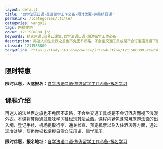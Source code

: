 ```yaml
---
layout: default
title: '自学法语口语·旅游留学工作必备-限时优惠-网易精品课'
permalink: /:categories/:title/
categories: wangyi2
tags: 网易提供
cover: 1211588809.jpg
keywords: 精选网课,网易云课堂,自学法语口语·旅游留学工作必备
description: 再迷人的法兰西之旅也不免因不识路，不会坐交通工具或是不会订酒店而褪下浪漫外衣。本课将带你通过趣味学习轻松玩转法兰西。课程
classid: 1211588809
targetlink: https://study.163.com/course/introduction/1211588809.htm?share=1&shareId=1025206652&utm_campaign=share&utm_medium=iphoneShare&utm_source=&utm_u=1025206652
---
```


## 限时特惠

**限时优惠，火速报名**：[自学法语口语·旅游留学工作必备-报名学习](https://study.163.com/course/introduction/1211588809.htm?share=1&shareId=1025206652&utm_campaign=share&utm_medium=iphoneShare&utm_source=&utm_u=1025206652)

## 课程介绍

再迷人的法兰西之旅也不免因不识路，不会坐交通工具或是不会订酒店而褪下浪漫外衣。本课将带你通过趣味学习轻松玩转法兰西。课程内容包含常用旅游法语的出入境、登记手续、机场提取行李、通关检查、预定机票以及入住酒店等方面，通过深度讲解，帮助你轻松掌握日常交际用语，现学现用。

**限时优惠，报名地址**：[自学法语口语·旅游留学工作必备-报名学习](https://study.163.com/course/introduction/1211588809.htm?share=1&shareId=1025206652&utm_campaign=share&utm_medium=iphoneShare&utm_source=&utm_u=1025206652)

